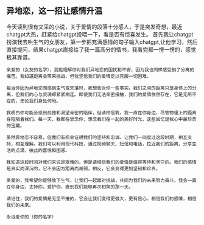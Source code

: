 ## 异地恋，这一招让感情升温

今天读到很有文采的小说，关于爱情的段落十分感人，于是突发奇想，最近chatgpt大热，赶紧给chatgpt投喂一下，看是否有惊喜发生。
首先我让chatgpt扮演我去哄生气的女朋友，第一步把充满感情的句子输入chatgpt,让他学习，然后直接提问，结果chatgpt直接给了我一篇高分的情书，我看完都一愣一愣的，感觉极其靠谱。
``` 
亲爱的（女友的名字），我能理解你对我们异地恋的困扰和不安，因为我也同样感受到了分离的痛苦。我知道距离会带来挑战，但我坚信我们的爱情足以克服一切困难。

每当你因为异地恋而感到生气或失落时，我想告诉你一些事实。我们之间的距离只是身体上的分离，但我们的心与灵魂却紧紧相连。即使我们无法亲密接触，我们的爱情依然存在，它是无所不在的，无论我们身处何地。

我明白你可能会感到孤独和渴望亲密的陪伴，但请相信我，我一直在你身边，尽管物理上的距离在阻隔着我们。每一天，我都在思念你，想念我们在一起的美好时光，这些回忆是我心中最珍贵的宝藏。

虽然异地恋不容易，但我们有机会证明我们的坚持和忠诚。让我们一同度过这段时期，相互支持，相互理解。我们可以利用现代科技，通过视频聊天、短信和电话，拉近我们的距离，分享生活的点滴，彼此的喜悦和困惑。

我知道这段时间对我们来说是艰难的，但是请相信我们的爱情是值得等待和坚守的。我们的感情是真实而深沉的，它不会因为距离而减弱，相反，它会变得更加坚韧和珍贵。

亲爱的，我希望你能够放下生气，让我们一起面对挑战，共同为我们的未来努力奋斗。我会一直在你身边，支持你，爱护你，直到我们能够再次相聚的那一天。

请记住，我们的爱情是无坚不摧的，它会让我们变得更强大，更有信心。相信我们的感情，相信我们的未来。

永远爱你的（你的名字） 
